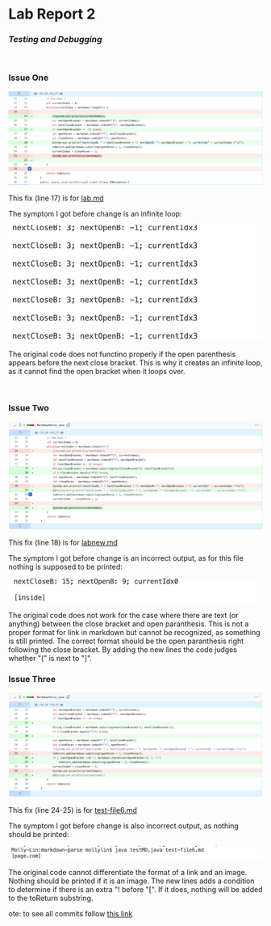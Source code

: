 # Lab Report 2

### *Testing and Debugging* 
<br />

### Issue One


![sc](report2-1.png)

This fix (line 17) is for [lab.md](https://github.com/annakkin/markdown-parse/blob/43a54e1f44c715c08541aa61a9f8e105ddee7413/test-file.md)

The symptom I got before change is an infinite loop:

![sc](report2-2.png)

 The original code does not functino properly if the open parenthesis appears before the next close bracket. This is why it creates an infinite loop, as it cannot find the open bracket when it loops over.

<br />

### Issue Two

![sc](report2-3.png)

This fix (line 18) is for [labnew.md](https://github.com/annakkin/markdown-parse/blob/43a54e1f44c715c08541aa61a9f8e105ddee7413/labnew.md)

The symptom I got before change is an incorrect output, as for this file nothing is supposed to be printed:

![sc](report2-4.png)

The original code does not work for the case where there are text (or anything) between the close bracket and open paranthesis. This is not a proper format for link in markdown but cannot be recognized, as something is still printed. The correct format should be the open paranthesis right following the close bracket. By adding the new lines the code judges whether "(" is next to "]".

### Issue Three

![sc](report2-5.png)

This fix (line 24-25) is for [test-file6.md](https://github.com/annakkin/markdown-parse/blob/43a54e1f44c715c08541aa61a9f8e105ddee7413/test-file6.md)

The symptom I got before change is also incorrect output, as nothing should be printed:

![sc](report2-6.png)

 The original code cannot differentiate the format of a link and an image. Nothing should be printed if it is an image. The new lines adds a condition to determine if there is an extra "! before "[". If it does, nothing will be added to the toReturn substring.


ote: to see all commits follow [this link](https://github.com/annakkin/markdown-parse/commits/main)